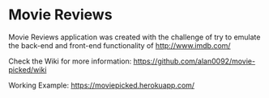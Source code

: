 # Movie Reviews
Movie Reviews application was created with the challenge of try to emulate the back-end and front-end functionality of http://www.imdb.com/

Check the Wiki for more information: https://github.com/alan0092/movie-picked/wiki

Working Example: https://moviepicked.herokuapp.com/

